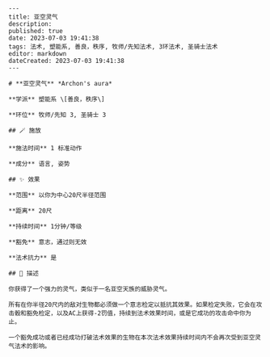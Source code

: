
    ---
    title: 亚空灵气
    description: 
    published: true
    date: 2023-07-03 19:41:38
    tags: 法术, 塑能系, 善良，秩序, 牧师/先知法术, 3环法术, 圣骑士法术
    editor: markdown
    dateCreated: 2023-07-03 19:41:38
    ---

    # **亚空灵气** *Archon's aura*

    **学派** 塑能系 \[善良，秩序\] 

    **环位** 牧师/先知 3, 圣骑士 3

    ## 🪄 施放

    **施法时间** 1 标准动作

    **成分** 语言, 姿势

    ## ✨ 效果  

    **范围** 以你为中心20尺半径范围

    **距离** 20尺  

    **持续时间** 1分钟/等级 

    **豁免** 意志，通过则无效

    **法术抗力** 是

    ## 📖 描述

    你获得了一个强力的灵气，类似于一名亚空天族的威胁灵气。

    所有在你半径20尺内的敌对生物都必须做一个意志检定以抵抗其效果。如果检定失败，它会在攻击骰和豁免检定，以及AC上获得-2罚值，持续到法术效果时间，或是它成功的攻击命中你为止。

    一个豁免成功或者已经成功打破法术效果的生物在本次法术效果持续时间内不会再次受到亚空灵气法术的影响。
    